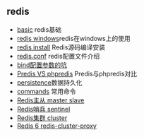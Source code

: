 ## redis
- [basic](basic.md) redis基础
- [redis windows](redis_windows.md)redis在windows上的使用
- [redis install](install.md) Redis源码编译安装
- [redis.conf](redis.conf.md) redis配置文件介绍
- [bind配置参数的坑](bind.md)
- [Predis VS phpredis](PredisVSphpredis.md) Predis与phpredis对比
- [persistence](persistence.md)数据持久化
- [commands](commands.md) 常用命令
- [Redis主从 master slave ](master-slave.md)
- [Redis哨兵 sentinel ](sentinel.md)
- [Redis集群 cluster](cluster.md)
- [Redis 6 redis-cluster-proxy](redis-cluster-proxy.md)